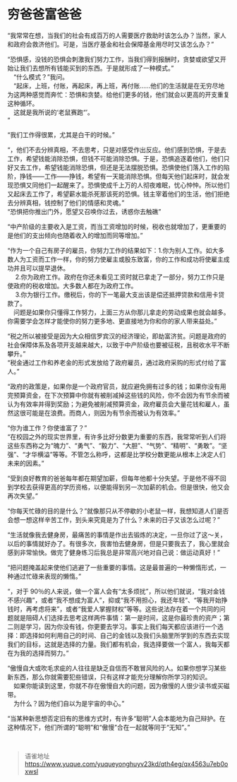 # 穷爸爸富爸爸
“我常常在想，当我们的社会有成百万的人需要医疗救助时该怎么办？当然，家人和政府会救济他们。可是，当医疗基金和社会保障基金用尽时又该怎么办？”

“恐惧感，没钱的恐惧会刺激我们努力工作，当我们得到报酬时，贪婪或欲望又开始让我们去想所有钱能买到的东西。于是就形成了一种模式。”  
　“什么模式？”我问。  
　“起床，上班，付账，再起床，再上班，再付账……他们的生活就是在无穷尽地为这两种感觉而奔忙：恐惧和贪婪。给他们更多的钱，他们就会以更高的开支重复这种循环。  
　这就是我所说的‘老鼠赛跑“’。  
”

“我们工作得很累，尤其是白干的时候。”

“，他们不去分辨真相，不去思考，只是对感受作出反应。他们感到恐惧，于是去工作，希望钱能消除恐惧，但钱不可能消除恐惧。于是，恐惧追逐着他们，他们只好又去工作，希望钱能消除恐惧，但还是无法摆脱恐惧。恐惧使他们落入工作的陷阶，挣钱——工作——挣钱，希望有一天能消除恐惧。但每天他们起床时，就会发现恐惧又同他们一起醒来了。恐惧使成千上万的人彻夜难眠，忧心忡忡。所以他们又起床去工作了，希望薪水能杀死那该死的恐惧。钱主宰着他们的生活，他们拒绝去分辨真相，钱控制了他们的情感和灵魂。”  
“恐惧把你推出门外，愿望又召唤你过去，诱惑你去触礁”

“中产阶级的主要收入是工资，而当工资增加的时候，税收也就增加了，更重要的是他们的支出倾向也随着收入的增加而同等增加。”

“作为一个自己有房子的雇员，你努力工作的结果如下：1.你为别人工作。如大多数人为工资而工作一样，你的努力使雇主或股东致富，你的工作和成功将使雇主成功并且可以提早退休。  
　 2.你为政府工作。政府在你还未看见工资时就已拿走了一部分，努力工作只是使政府的税收增加。大多数人都在为政府工作。  
　 3.你为银行工作。缴税后，你的下一笔最大支出该是偿还抵押贷款和信用卡贷款了。  
　问题是如果你只懂得工作努力，上面三方从你那儿拿走的劳动成果也就会越多。你需要学会怎样才能使你的努力更多地、更直接地为你和你的家人带来益处。”

“税之所以被接受是因为大众相信罗宾汉的经济理论，即劫富济贫。问题是政府的社会保障体系及各项开支越来越大，以致于中产阶级也要被征税，且税收水平不断攀升。”  
“税金通过工作和养老金的形式发放给了政府雇员，通过政府采购的形式付给了富人。”

“政府的政策是，如果你是一个政府官员，就应避免拥有过多的钱；如果你没有用完预算资金，在下次预算中你就有被削减掉这些钱的风险，你不会因为有节余而被认为有效率并得到奖励；为避免被削减预算资金，政府雇员会大量花钱和雇人，虽然这很可能是在浪费。而商人，则因为有节余而被认为有效率。”

“你为谁工作？你使谁富了？”  
“在校园之外的现实世界里，有许多比好分数更为重要的东西，我常常听到人们将这些东西称之为“魄力”、“勇气”、“毅力”、“大胆”、“气势”、“精明”、“勇敢”。“坚强”、“才华横溢”等等。不管怎么称呼，这都是比学校分数更能从根本上决定人们未来的因素。”

“受到良好教育的爸爸每年都在期望加薪，但每年他都十分失望。于是他不得不回到学校去获得更高的学历资格，以便能得到另一次加薪的机会。但是很快，他又会再次失望。”

“你每天忙碌的目的是什么？”就像那只从不停歇的小老鼠一样，我想知道人们是否会想一想这样辛苦工作，到头来究竟是为了什么？未来的日子又该怎么过呢？”

“生活就像我去健身房，最痛苦的事情是作出去锻炼的决定，一旦你过了这～关，以后的事情就好办了。有很多次，我害怕去健身房，但是只要我去了，我心里就会感到非常愉快。做完了健身练习后我总是非常高兴地对自己说：做运动真好！”

“把问题掩盖起来使他们逃避了一些重要的事情。这是最普遍的一种懒惰形式，一种通过忙碌来表现的懒惰。”

“，对于 90％的人来说，做一个富人会有“太多烦扰”，所以他们就说，“我对金钱不感兴趣”，或者“我不想成为富人”，抑或“我不用担心，我还年轻”、“等我开始挣钱时，再考虑将来”，或者“我爱人掌握财权”等等。这些说法存在着一个共同的问题就是阻碍人们选择去思考这样两件事情：第一是时间，这是你最珍贵的资产；第二则是学习，因为你没有钱，你更要去学习。事实上我们每天都应该进行一个选择：即选择如何利用自己的时间、自己的金钱以及我们头脑里所学到的东西去实现我们的目标，这就是选择的力量。我们都有机会，我选择要做一个富人，我每天都在为我的选择而努力。”

“傲慢自大或吹毛求疵的人往往是缺乏自信而不敢冒风险的人。如果你想学习某些新东西，那么你就需要犯些错误，只有这样才能充分理解你所学习的知识。  
　如果你能读到这里，你就不存在傲慢自大的问题，因为傲慢的人很少读书或买磁带。  
　为什么？因为他们自以为是宇宙的中心。”

“当某种新思想否定旧有的思维方式时，有许多“聪明”人会本能地为自己辩护。在这种情况下，他们所谓的“聪明”和“傲慢”合在一起就等同于“无知”。”

<br>
  
> 语雀地址 https://www.yuque.com/yuqueyonghuyv23kd/qth4eg/qx4563u7eb0oxwsl